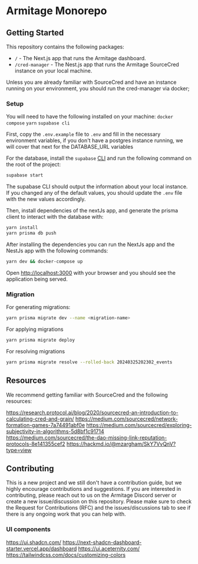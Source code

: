 # Armitage Monorepo

## Getting Started

This repository contains the following packages:

- `/` - The Next.js app that runs the Armitage dashboard.
- `/cred-manager` - The Nest.js app that runs the Armitage SourceCred instance on your local machine.

Unless you are already familiar with SourceCred and have an instance running on your environment, you should run the cred-manager via docker;

### Setup

You will need to have the following installed on your machine:
`docker compose`
`yarn`
`supabase cli`

First, copy the `.env.example` file to `.env` and fill in the necessary environment variables, if you don't have a postgres instance running, we will cover that next for the DATABASE_URL variables

For the database, install the `supabase` [CLI](https://supabase.com/docs/guides/cli/getting-started) and run the following command on the root of the project:

```bash
supabase start
```

The supabase CLI should output the information about your local instance. If you changed any of the default values, you should update the `.env` file with the new values accordingly.

Then, install dependencies of the nextJs app, and generate the prisma client to interact with the database with:

```bash
yarn install
yarn prisma db push
```

After installing the dependencies you can run the NextJs app and the NestJs app with the following commands:

```bash
yarn dev && docker-compose up
```

Open [http://localhost:3000](http://localhost:3000) with your browser and you should see the application being served.


### Migration

For generating migrations:

```bash
yarn prisma migrate dev --name <migration-name>
```

For applying migrations

```bash
yarn prisma migrate deploy
```

For resolving migrations

```bash
yarn prisma migrate resolve --rolled-back 20240325202302_events
```


## Resources

We recommend getting familiar with SourceCred and the following resources:

https://research.protocol.ai/blog/2020/sourcecred-an-introduction-to-calculating-cred-and-grain/
https://medium.com/sourcecred/network-formation-games-7a74491abf0e
https://medium.com/sourcecred/exploring-subjectivity-in-algorithms-5d8bf1c91714
https://medium.com/sourcecred/the-dao-missing-link-reputation-protocols-8e141355cef2
https://hackmd.io/@mzargham/SkY7VvQnV?type=view

## Contributing

This is a new project and we still don't have a contribution guide, but we highly encourage contributions and suggestions. If you are interested in contributing, please reach out to us on the Armitage Discord server or create a new issue/discussion on this repository.
Please make sure to check the Request for Contributions (RFC) and the issues/discussions tab to see if there is any ongoing work that you can help with.

### UI components

https://ui.shadcn.com/
https://next-shadcn-dashboard-starter.vercel.app/dashboard
https://ui.aceternity.com/
https://tailwindcss.com/docs/customizing-colors
